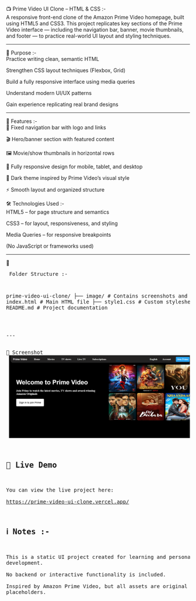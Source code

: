 📺 Prime Video UI Clone – HTML & CSS :- <br/>
A responsive front-end clone of the Amazon Prime Video homepage, built using HTML5 and CSS3. This project replicates key sections of the Prime Video interface — including the navigation bar, banner, movie thumbnails, and footer — to practice real-world UI layout and styling techniques.


---

🎯 Purpose :-<br/>
Practice writing clean, semantic HTML

Strengthen CSS layout techniques (Flexbox, Grid)

Build a fully responsive interface using media queries

Understand modern UI/UX patterns

Gain experience replicating real brand designs

---

🚀 Features :-<br/>
🧭 Fixed navigation bar with logo and links

🎬 Hero/banner section with featured content

🖼️ Movie/show thumbnails in horizontal rows

📱 Fully responsive design for mobile, tablet, and desktop

🌙 Dark theme inspired by Prime Video’s visual style

⚡ Smooth layout and organized structure

🛠️ Technologies Used :-<br/>
HTML5 – for page structure and semantics

CSS3 – for layout, responsiveness, and styling

Media Queries – for responsive breakpoints

(No JavaScript or frameworks used)

---

📂<pre> Folder Structure :-

prime-video-ui-clone/
├── image/           # Contains screenshots and media
├── index.html       # Main HTML file
├── style1.css       # Custom stylesheet
└── README.md        # Project documentation

 <pre/>
---
 
📸 Screenshot<br/>
![Screenshot](./image/Screenshot.jpg)


## 🔗 Live Demo 
You can view the live project here:  
https://prime-video-ui-clone.vercel.app/


## ℹ️ Notes :-
This is a static UI project created for learning and personal development.  
No backend or interactive functionality is included.  
Inspired by Amazon Prime Video, but all assets are original or placeholders.



